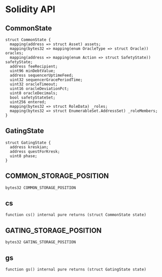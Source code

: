 # Solidity API

## CommonState

```solidity
struct CommonState {
  mapping(address => struct Asset) assets;
  mapping(bytes32 => mapping(enum OracleType => struct Oracle)) oracles;
  mapping(address => mapping(enum Action => struct SafetyState)) safetyState;
  address feeRecipient;
  uint96 minDebtValue;
  address sequencerUptimeFeed;
  uint32 sequencerGracePeriodTime;
  uint32 oracleTimeout;
  uint16 oracleDeviationPct;
  uint8 oracleDecimals;
  bool safetyStateSet;
  uint256 entered;
  mapping(bytes32 => struct RoleData) _roles;
  mapping(bytes32 => struct EnumerableSet.AddressSet) _roleMembers;
}
```

## GatingState

```solidity
struct GatingState {
  address kreskian;
  address questForKresk;
  uint8 phase;
}
```

## COMMON_STORAGE_POSITION

```solidity
bytes32 COMMON_STORAGE_POSITION
```

## cs

```solidity
function cs() internal pure returns (struct CommonState state)
```

## GATING_STORAGE_POSITION

```solidity
bytes32 GATING_STORAGE_POSITION
```

## gs

```solidity
function gs() internal pure returns (struct GatingState state)
```

